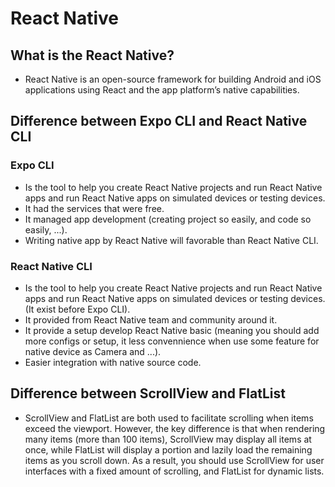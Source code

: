 # React Native

## What is the React Native?

- React Native is an open-source framework for building Android and iOS applications using React and the app platform’s native capabilities.

## Difference between Expo CLI and React Native CLI

### Expo CLI

- Is the tool to help you create React Native projects and run React Native apps and run React Native apps on simulated devices or testing devices.
- It had the services that were free.
- It managed app development (creating project so easily, and code so easily, ...).
- Writing native app by React Native will favorable than React Native CLI.

### React Native CLI

- Is the tool to help you create React Native projects and run React Native apps and run React Native apps on simulated devices or testing devices. (It exist before Expo CLI).
- It provided from React Native team and community around it.
- It provide a setup develop React Native basic (meaning you should add more configs or setup, it less convennience when use some feature for native device as Camera and ...).
- Easier integration with native source code.

## Difference between ScrollView and FlatList

- ScrollView and FlatList are both used to facilitate scrolling when items exceed the viewport. However, the key difference is that when rendering many items (more than 100 items), ScrollView may display all items at once, while FlatList will display a portion and lazily load the remaining items as you scroll down. As a result, you should use ScrollView for user interfaces with a fixed amount of scrolling, and FlatList for dynamic lists.
